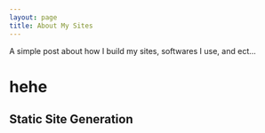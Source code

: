 ```yaml
---
layout: page
title: About My Sites
---
```


A simple post about how I build my sites, softwares I use, and ect...

# hehe

## Static Site Generation